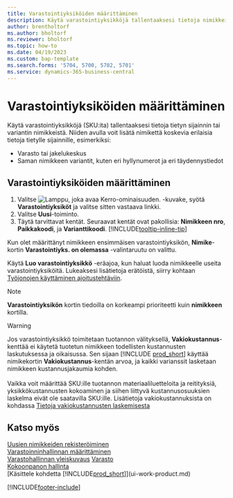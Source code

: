 ```yaml
---
title: Varastointiyksiköiden määrittäminen
description: Käytä varastointiyksikköjä tallentaaksesi tietoja nimikkeistäsi tietyssä paikassa tai tietyssä variantissa.
author: brentholtorf
ms.author: bholtorf
ms.reviewer: bholtorf
ms.topic: how-to
ms.date: 04/19/2023
ms.custom: bap-template
ms.search.forms: '5704, 5700, 5702, 5701'
ms.service: dynamics-365-business-central
---
```


# <a name="set-up-stock-keeping-units"></a>Varastointiyksiköiden määrittäminen

Käytä varastointiyksikköjä (SKU:ita) tallentaaksesi tietoja tietyn sijainnin tai variantin nimikkeistä. Niiden avulla voit lisätä nimikettä koskevia erilaisia tietoja tietylle sijainnille, esimerkiksi:

* Varasto tai jakelukeskus
* Saman nimikkeen variantit, kuten eri hyllynumerot ja eri täydennystiedot  

## <a name="to-set-up-a-sku"></a>Varastointiyksiköiden määrittäminen

1. Valitse ![Lamppu, joka avaa Kerro-ominaisuuden.](media/ui-search/search_small.png "Kerro, mitä haluat tehdä") -kuvake, syötä **Varastointiyksiköt** ja valitse sitten vastaava linkki.  
2. Valitse **Uusi**-toiminto.  
3. Täytä tarvittavat kentät. Seuraavat kentät ovat pakollisia: **Nimikkeen nro**, **Paikkakoodi**, ja **Varianttikoodi**. [!INCLUDE[tooltip-inline-tip](includes/tooltip-inline-tip_md.md)]  

Kun olet määrittänyt nimikkeen ensimmäisen varastointiyksikön, **Nimike**-kortin **Varastointiyks. on olemassa** -valintaruutu on valittu.  

Käytä **Luo varastointiyksikkö** -eräajoa, kun haluat luoda nimikkeelle useita varastointiyksiköitä. Lukeaksesi lisätietoja erätöistä, siirry kohtaan [Työjonojen käyttäminen ajoitustehtäviin](admin-job-queues-schedule-tasks.md).  

> [!NOTE]  
> **Varastointiyksikön** kortin tiedoilla on korkeampi prioriteetti kuin **nimikkeen** kortilla.

> [!Warning]
> Jos varastointiyksikkö toimitetaan tuotannon välityksellä, **Vakiokustannus**-kenttää ei käytetä tuotetun nimikkeen todellisten kustannusten laskutuksessa ja oikaisussa. Sen sijaan [!INCLUDE [prod_short](includes/prod_short.md)] käyttää nimikekortin **Vakiokustannus**-kentän arvoa, ja kaikki varianssit lasketaan nimikkeen kustannusjakaumia kohden.<br><br>
> Vaikka voit määrittää SKU:ille tuotannon materiaaliluetteloita ja reitityksiä, yksikkökustannusten kokoaminen ja siihen liittyvä kustannusosuuksien laskelma eivät ole saatavilla SKU:ille. Lisätietoja vakiokustannuksista on kohdassa [Tietoja vakiokustannusten laskemisesta](finance-about-calculating-standard-cost.md)

## <a name="see-also"></a>Katso myös

[Uusien nimikkeiden rekisteröiminen](inventory-how-register-new-items.md)  
[Varastoinninhallinnan määrittäminen](warehouse-setup-warehouse.md)  
[Varastohallinnan yleiskuvaus](design-details-warehouse-management.md)
[Varasto](inventory-manage-inventory.md)  
[Kokoonpanon hallinta](assembly-assemble-items.md)    
[Käsittele kohdetta [!INCLUDE[prod_short](includes/prod_short.md)]](ui-work-product.md)  

[!INCLUDE[footer-include](includes/footer-banner.md)]
